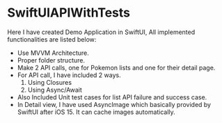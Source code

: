 # SwiftUIAPIWithTests

Here I have created Demo Application in SwiftUI, All implemented functionalities are listed below:
- Use MVVM Architecture.
- Proper folder structure.
- Make 2 API calls, one for Pokemon lists and one for their detail page.
- For API call, I have included 2 ways.
    1. Using Closures
    2. Using Async/Await
- Also Included Unit test cases for list API failure and success case.
- In Detail view, I have used AsyncImage which basically provided by SwiftUI after iOS 15. It can cache images automatically.
